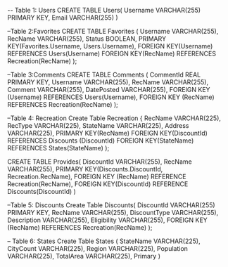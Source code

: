 
-- Table 1: Users
CREATE TABLE Users(
Username VARCHAR(255) PRIMARY KEY, 
Email VARCHAR(255)
)

–Table 2:Favorites 
CREATE TABLE Favorites (
Username VARCHAR(255),
RecName VARCHAR(255),
Status BOOLEAN,
PRIMARY KEY(Favorites.Username, Users.Username),
FOREIGN KEY(Username) REFERENCES Users(Username)
FOREIGN KEY(RecName) REFERENCES Recreation(RecName)
);

–Table 3:Comments
CREATE TABLE Comments (
CommentId REAL PRIMARY KEY,
Username VARCHAR(255),
RecName VARCHAR(255), 
Comment VARCHAR(255),
DatePosted VARCHAR(255),
FOREIGN KEY (Username) REFERENCES Users(Username),
FOREIGN KEY (RecName) REFERENCES Recreation(RecName)
);


–Table 4: Recreation
Create Table Recreation {
RecName VARCHAR(225),
RecType VARCHAR(225),
StateName VARCHAR(225),
Address VARCHAR(225),
PRIMARY KEY(RecName)
FOREIGN KEY(DiscountId) REFERENCES Discounts (DiscountId)
FOREIGN KEY(StateName) REFERENCES States(StateName)
);


CREATE TABLE Provides(
DiscountId VARCHAR(255),
RecName VARCHAR(255),
PRIMARY KEY(Discounts.DiscountId, Recreation.RecName),
FOREIGN KEY (RecName) REFERENCE Recreation(RecName),
FOREIGN KEY(DiscountId) REFERENCE Discounts(DiscountId) 
)


–Table 5: Discounts
Create Table Discounts(
DiscountId VARCHAR(255) PRIMARY KEY,
RecName VARCHAR(255),
DiscountType VARCHAR(255),
Description VARCHAR(255),
Eligibility VARCHAR(255),
FOREIGN KEY (RecName) REFERENCES Recreation(RecName)
);


– Table 6: States
Create Table States (
  StateName VARCHAR(225),
  CityCount VARCHAR(225),
  Region VARCHAR(225),
  Population VARCHAR(225),
  TotalArea VARCHAR(225),
  Primary
)



